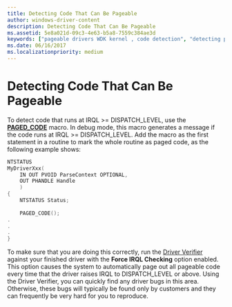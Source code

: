```yaml
---
title: Detecting Code That Can Be Pageable
author: windows-driver-content
description: Detecting Code That Can Be Pageable
ms.assetid: 5e8a021d-09c3-4e63-b5a8-7559c384ae3d
keywords: ["pageable drivers WDK kernel , code detection", "detecting pageable code"]
ms.date: 06/16/2017
ms.localizationpriority: medium
---
```


# Detecting Code That Can Be Pageable





To detect code that runs at IRQL &gt;= DISPATCH\_LEVEL, use the [**PAGED\_CODE**](https://msdn.microsoft.com/library/windows/hardware/ff558773) macro. In debug mode, this macro generates a message if the code runs at IRQL &gt;= DISPATCH\_LEVEL. Add the macro as the first statement in a routine to mark the whole routine as paged code, as the following example shows:

```cpp
NTSTATUS 
MyDriverXxx( 
    IN OUT PVOID ParseContext OPTIONAL, 
    OUT PHANDLE Handle 
    ) 
{ 
    NTSTATUS Status; 
 
    PAGED_CODE(); 
. 
. 
. 
} 
```

To make sure that you are doing this correctly, run the [Driver Verifier](https://msdn.microsoft.com/library/windows/hardware/ff545448) against your finished driver with the **Force IRQL Checking** option enabled. This option causes the system to automatically page out all pageable code every time that the driver raises IRQL to DISPATCH\_LEVEL or above. Using the Driver Verifier, you can quickly find any driver bugs in this area. Otherwise, these bugs will typically be found only by customers and they can frequently be very hard for you to reproduce.

 

 




